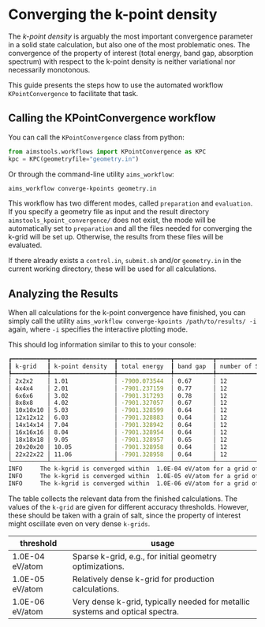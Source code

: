 # Converging the k-point density

The *k-point density* is arguably the most important convergence parameter in a solid state calculation, but also one of the most problematic ones. The convergence of the property of interest (total energy, band gap, absorption spectrum) with respect to the k-point density is neither variational nor necessarily monotonous.

This guide presents the steps how to use the automated workflow `KPointConvergence` to facilitate that task.

## Calling the KPointConvergence workflow

You can call the `KPointConvergence` class from python:

```python
from aimstools.workflows import KPointConvergence as KPC
kpc = KPC(geometryfile="geometry.in")
```

Or through the command-line utility `aims_workflow`:

```bash
aims_workflow converge-kpoints geometry.in
```

This workflow has two different modes, called `preparation` and `evaluation`. If you specify a geometry file as input and the result directory `aimstools_kpoint_convergence/` does not exist, the mode will be automatically set to `preparation` and all the files needed for converging the k-grid will be set up. Otherwise, the results from these files will be evaluated.

If there already exists a `control.in`, `submit.sh` and/or `geometry.in` in the current working directory, these will be used for all calculations.

## Analyzing the Results

When all calculations for the k-point convergence have finished, you can simply call the utility `aims_workflow converge-kpoints /path/to/results/ -i` again, where `-i` specifies the interactive plotting mode.

This should log information similar to this to your console:
```bash
┏━━━━━━━━━━┳━━━━━━━━━━━━━━━━━━┳━━━━━━━━━━━━━━━┳━━━━━━━━━━━┳━━━━━━━━━━━━━━━━━━━━━━┳━━━━━━━━━━━┓
┃ k-grid   ┃ k-point density  ┃ total energy  ┃ band gap  ┃ number of SCF cycles ┃ converged ┃
┡━━━━━━━━━━╇━━━━━━━━━━━━━━━━━━╇━━━━━━━━━━━━━━━╇━━━━━━━━━━━╇━━━━━━━━━━━━━━━━━━━━━━╇━━━━━━━━━━━┩
│ 2x2x2    │ 1.01             │ -7900.073544  │ 0.67      │ 12                   │ True      │
│ 4x4x4    │ 2.01             │ -7901.237159  │ 0.77      │ 12                   │ True      │
│ 6x6x6    │ 3.02             │ -7901.317293  │ 0.78      │ 12                   │ True      │
│ 8x8x8    │ 4.02             │ -7901.327057  │ 0.67      │ 12                   │ True      │
│ 10x10x10 │ 5.03             │ -7901.328599  │ 0.64      │ 12                   │ True      │
│ 12x12x12 │ 6.03             │ -7901.328883  │ 0.64      │ 12                   │ True      │
│ 14x14x14 │ 7.04             │ -7901.328942  │ 0.64      │ 12                   │ True      │
│ 16x16x16 │ 8.04             │ -7901.328954  │ 0.64      │ 12                   │ True      │
│ 18x18x18 │ 9.05             │ -7901.328957  │ 0.65      │ 12                   │ True      │
│ 20x20x20 │ 10.05            │ -7901.328958  │ 0.64      │ 12                   │ True      │
│ 22x22x22 │ 11.06            │ -7901.328958  │ 0.64      │ 12                   │ True      │
└──────────┴──────────────────┴───────────────┴───────────┴──────────────────────┴───────────┘
INFO     The k-kgrid is converged within  1.0E-04 eV/atom for a grid of 12x12x12 after 12 SCF cycles.
INFO     The k-kgrid is converged within  1.0E-05 eV/atom for a grid of 16x16x16 after 12 SCF cycles.
INFO     The k-kgrid is converged within  1.0E-06 eV/atom for a grid of 18x18x18 after 12 SCF cycles.
```

The table collects the relevant data from the finished calculations. The values of the `k-grid` are given for different accuracy thresholds. However, these should be taken with a grain of salt, since the property of interest might oscillate even on very dense `k-grids`.

| threshold | usage |
|---|---|
| 1.0E-04 eV/atom | Sparse k-grid, e.g., for initial geometry optimizations. |
| 1.0E-05 eV/atom | Relatively dense k-grid for production calculations. |
| 1.0E-06 eV/atom | Very dense k-grid, typically needed for metallic systems and optical spectra. |

